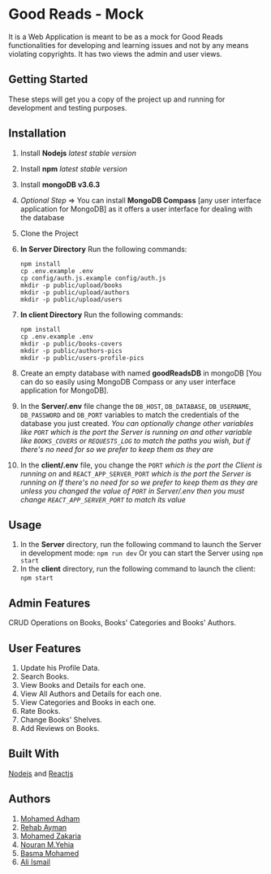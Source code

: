 # Good Reads - Mock

It is a Web Application is meant to be as a mock for Good Reads functionalities for developing and learning issues and not by any means violating copyrights. It has two views the admin and user views.

## Getting Started

These steps will get you a copy of the project up and running for development and testing purposes.

## Installation

1.  Install  **Nodejs** _latest stable version_
2.  Install  **npm** _latest stable version_
3.  Install  **mongoDB v3.6.3**
4. _Optional Step_ ⇒ You can install **MongoDB Compass** [any user interface application for MongoDB] as it offers a user interface for dealing with the database
5.  Clone the Project
6.  **In Server Directory** 
	Run the following commands:
	```
	npm install
	cp .env.example .env
	cp config/auth.js.example config/auth.js
	mkdir -p public/upload/books
	mkdir -p public/upload/authors
	mkdir -p public/upload/users
	```
    
7. **In client Directory** 
	Run the following commands:
	```
	npm install
	cp .env.example .env
	mkdir -p public/books-covers
	mkdir -p public/authors-pics
	mkdir -p public/users-profile-pics
	```
9.  Create an empty database with named  **goodReadsDB**  in mongoDB [You can do so easily using MongoDB Compass or any user interface application for MongoDB].
10.  In the **Server/.env** file change the  `DB_HOST`,  `DB_DATABASE`, `DB_USERNAME`, `DB_PASSWORD` and `DB_PORT`  variables to match the credentials of the database you just created. 
_You can optionally change other variables like `PORT` which is the port the Server is running on and other variable like `BOOKS_COVERS` or `REQUESTS_LOG` to match the paths you wish, but if there's no need for so we prefer to keep them as they are_
11. In the **client/.env** file, you change the  `PORT` _which is the port the Client is running on_ and  `REACT_APP_SERVER_PORT` _which is the port the Server is running on_
_If there's no need for so we prefer to keep them as they are unless you changed the value of `PORT` in Server/.env then you must change `REACT_APP_SERVER_PORT` to match its value_
    

## Usage

1. In the **Server** directory, run the following command to launch the Server in development mode:  `npm run dev`
Or you can start the Server using `npm start`
2. In the **client** directory, run the following command to launch the client:  `npm start`

## Admin Features

CRUD Operations on Books, Books' Categories and Books' Authors.

## User Features

1.  Update his Profile Data.
2.  Search Books.
3.  View Books and Details for each one.
4.  View All Authors and Details for each one.
5.  View Categories and Books in each one.
6.  Rate Books.
7.  Change Books' Shelves.
8.  Add Reviews on Books.

## Built With

[Nodejs](https://nodejs.org/en/) and [Reactjs](https://reactjs.org/)

## Authors

1.  [Mohamed Adham](https://github.com/mohamedadham)
2.  [Rehab Ayman](https://github.com/rehabayman)
3.  [Mohamed Zakaria](https://github.com/Mohamed-Zkaria)
4.  [Nouran M.Yehia](https://github.com/Nouran-yehia)
5.  [Basma Mohamed](https://github.com/basmmohamed)
6.  [Ali Ismail](https://github.com/Ali-ismail-g)
